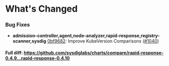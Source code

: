 # What's Changed

### Bug Fixes
- **admission-controller,agent,node-analyzer,rapid-response,registry-scanner,sysdig** [0bf9682](https://github.com/sysdiglabs/charts/commit/0bf96827ebf80d76aab61b8fa3d26b3903df220b): Improve KubeVersion Comparisons ([#1040](https://github.com/sysdiglabs/charts/issues/1040))

#### Full diff: https://github.com/sysdiglabs/charts/compare/rapid-response-0.4.9...rapid-response-0.4.10
